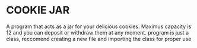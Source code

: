
# COOKIE JAR
A program that acts as a jar for your delicious cookies. Maximus capacity is 12 and you can deposit or withdraw them at any moment. program is just a class, reccomend creating a new file and importing the class for proper use 